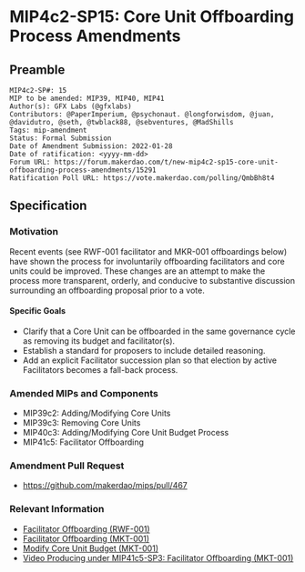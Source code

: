 # MIP4c2-SP15: Core Unit Offboarding Process Amendments

## Preamble

```
MIP4c2-SP#: 15
MIP to be amended: MIP39, MIP40, MIP41
Author(s): GFX Labs (@gfxlabs)
Contributors: @PaperImperium, @psychonaut. @longforwisdom, @juan, @davidutro, @seth, @twblack88, @sebventures, @MadShills
Tags: mip-amendment
Status: Formal Submission
Date of Amendment Submission: 2022-01-28
Date of ratification: <yyyy-mm-dd>
Forum URL: https://forum.makerdao.com/t/new-mip4c2-sp15-core-unit-offboarding-process-amendments/15291
Ratification Poll URL: https://vote.makerdao.com/polling/QmbBh8t4
```

## Specification

### Motivation

Recent events (see RWF-001 facilitator and MKR-001 offboardings below) have shown the process for involuntarily offboarding facilitators and core units could be improved. These changes are an attempt to make the process more transparent, orderly, and conducive to substantive discussion surrounding an offboarding proposal prior to a vote.

#### Specific Goals

* Clarify that a Core Unit can be offboarded in the same governance cycle as removing its budget and facilitator(s).
* Establish a standard for proposers to include detailed reasoning.
* Add an explicit Facilitator succession plan so that election by active Facilitators becomes a fall-back process.

### Amended MIPs and Components

* MIP39c2: Adding/Modifying Core Units
* MIP39c3: Removing Core Units
* MIP40c3: Adding/Modifying Core Unit Budget Process
* MIP41c5: Facilitator Offboarding

### Amendment Pull Request

* https://github.com/makerdao/mips/pull/467

### Relevant Information

* [Facilitator Offboarding (RWF-001)](https://forum.makerdao.com/t/mip41c5-sp2-facilitator-offboarding-rwf-001/11306)
* [Facilitator Offboarding (MKT-001)](https://forum.makerdao.com/t/mip41c5-sp3-facilitator-offboarding-mkt-001/12058)
* [Modify Core Unit Budget (MKT-001)](https://forum.makerdao.com/t/mip40c3-sp49-modify-core-unit-budget-mkt-001/12059/12)
* [Video Producing under MIP41c5-SP3: Facilitator Offboarding (MKT-001)](https://forum.makerdao.com/t/video-producing-under-mip41c5-sp3-facilitator-offboarding-mkt-001/12654/7)
